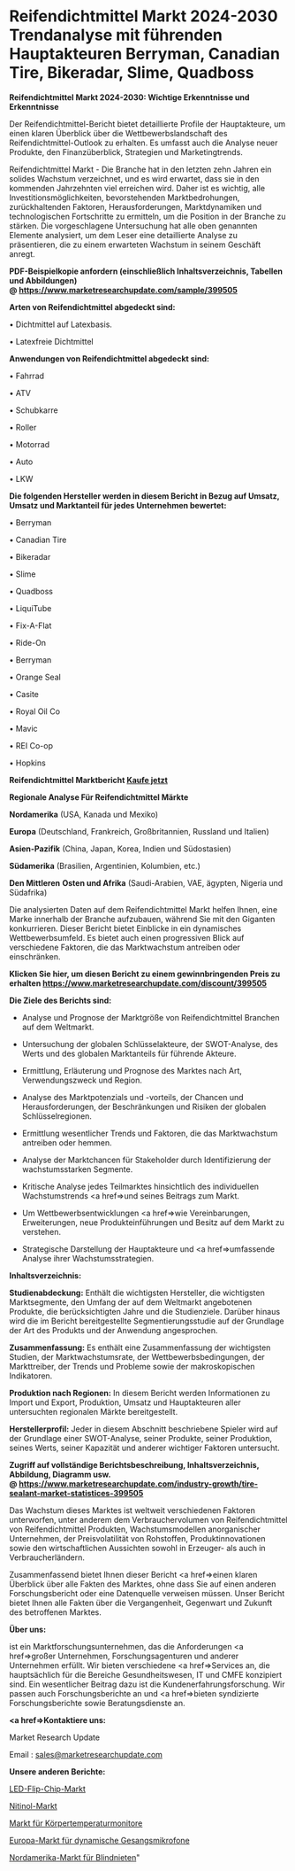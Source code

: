 # Reifendichtmittel Markt 2024-2030 Trendanalyse mit führenden Hauptakteuren Berryman, Canadian Tire, Bikeradar, Slime, Quadboss

<strong>Reifendichtmittel Markt 2024-2030: Wichtige Erkenntnisse und Erkenntnisse</strong>

Der Reifendichtmittel-Bericht bietet detaillierte Profile der Hauptakteure, um einen klaren Überblick über die Wettbewerbslandschaft des Reifendichtmittel-Outlook zu erhalten. Es umfasst auch die Analyse neuer Produkte, den Finanzüberblick, Strategien und Marketingtrends.

Reifendichtmittel Markt - Die Branche hat in den letzten zehn Jahren ein solides Wachstum verzeichnet, und es wird erwartet, dass sie in den kommenden Jahrzehnten viel erreichen wird. Daher ist es wichtig, alle Investitionsmöglichkeiten, bevorstehenden Marktbedrohungen, zurückhaltenden Faktoren, Herausforderungen, Marktdynamiken und technologischen Fortschritte zu ermitteln, um die Position in der Branche zu stärken. Die vorgeschlagene Untersuchung hat alle oben genannten Elemente analysiert, um dem Leser eine detaillierte Analyse zu präsentieren, die zu einem erwarteten Wachstum in seinem Geschäft anregt.

<strong><b>PDF-Beispielkopie anfordern (einschließlich Inhaltsverzeichnis, Tabellen und Abbildungen) @ </b></strong><strong><a href=https://www.marketresearchupdate.com/sample/399505><strong>https://www.marketresearchupdate.com/sample/399505</u></a></strong></strong>

<strong>Arten von Reifendichtmittel abgedeckt sind:</strong>

• Dichtmittel auf Latexbasis.

• Latexfreie Dichtmittel

<strong>Anwendungen von Reifendichtmittel abgedeckt sind:</strong>

• Fahrrad

• ATV

• Schubkarre

• Roller

• Motorrad

• Auto

• LKW

<strong>Die folgenden Hersteller werden in diesem Bericht in Bezug auf Umsatz, Umsatz und Marktanteil für jedes Unternehmen bewertet:</strong>

• Berryman

• Canadian Tire

• Bikeradar

• Slime

• Quadboss

• LiquiTube

• Fix-A-Flat

• Ride-On

• Berryman

• Orange Seal

• Casite

• Royal Oil Co

• Mavic

• REI Co-op

• Hopkins

<strong>Reifendichtmittel Marktbericht <a href=https://www.marketresearchupdate.com/buynow/399505>Kaufe jetzt</a></strong>

<strong>Regionale Analyse Für Reifendichtmittel Märkte</strong>

<strong>Nordamerika</strong> (USA, Kanada und Mexiko)

<strong>Europa</strong> (Deutschland, Frankreich, Großbritannien, Russland und Italien)

<strong>Asien-Pazifik</strong> (China, Japan, Korea, Indien und Südostasien)

<strong>Südamerika</strong> (Brasilien, Argentinien, Kolumbien, etc.)

<strong>Den Mittleren</strong> <strong>Osten und Afrika</strong> (Saudi-Arabien, VAE, ägypten, Nigeria und Südafrika)

Die analysierten Daten auf dem Reifendichtmittel Markt helfen Ihnen, eine Marke innerhalb der Branche aufzubauen, während Sie mit den Giganten konkurrieren. Dieser Bericht bietet Einblicke in ein dynamisches Wettbewerbsumfeld. Es bietet auch einen progressiven Blick auf verschiedene Faktoren, die das Marktwachstum antreiben oder einschränken.

<strong>Klicken Sie hier, um diesen Bericht zu einem gewinnbringenden Preis zu erhalten
</strong><strong><a href=https://www.marketresearchupdate.com/discount/399505>https://www.marketresearchupdate.com/discount/399505</b></u></strong></a>

<strong>Die Ziele des Berichts sind:</strong>

- Analyse und Prognose der Marktgröße von Reifendichtmittel Branchen auf dem Weltmarkt.

- Untersuchung der globalen Schlüsselakteure, der SWOT-Analyse, des Werts und des globalen Marktanteils für führende Akteure.

- Ermittlung, Erläuterung und Prognose des Marktes nach Art, Verwendungszweck und Region.

- Analyse des Marktpotenzials und -vorteils, der Chancen und Herausforderungen, der Beschränkungen und Risiken der globalen Schlüsselregionen.

- Ermittlung wesentlicher Trends und Faktoren, die das Marktwachstum antreiben oder hemmen.

- Analyse der Marktchancen für Stakeholder durch Identifizierung der wachstumsstarken Segmente.

- Kritische Analyse jedes Teilmarktes hinsichtlich des individuellen Wachstumstrends <a href=>und</a> seines Beitrags zum Markt.

- Um Wettbewerbsentwicklungen <a href=>wie</a> Vereinbarungen, Erweiterungen, neue Produkteinführungen und Besitz auf dem Markt zu verstehen.

- Strategische Darstellung der Hauptakteure und <a href=>umfas</a>sende Analyse ihrer Wachstumsstrategien.

<strong>Inhaltsverzeichnis:</strong>

<strong>Studienabdeckung:</strong> Enthält die wichtigsten Hersteller, die wichtigsten Marktsegmente, den Umfang der auf dem Weltmarkt angebotenen Produkte, die berücksichtigten Jahre und die Studienziele. Darüber hinaus wird die im Bericht bereitgestellte Segmentierungsstudie auf der Grundlage der Art des Produkts und der Anwendung angesprochen.

<strong>Zusammenfassung:</strong> Es enthält eine Zusammenfassung der wichtigsten Studien, der Marktwachstumsrate, der Wettbewerbsbedingungen, der Markttreiber, der Trends und Probleme sowie der makroskopischen Indikatoren.

<strong>Produktion nach Regionen:</strong> In diesem Bericht werden Informationen zu Import und Export, Produktion, Umsatz und Hauptakteuren aller untersuchten regionalen Märkte bereitgestellt.

<strong>Herstellerprofil:</strong> Jeder in diesem Abschnitt beschriebene Spieler wird auf der Grundlage einer SWOT-Analyse, seiner Produkte, seiner Produktion, seines Werts, seiner Kapazität und anderer wichtiger Faktoren untersucht.

<strong><b>Zugriff auf vollständige Berichtsbeschreibung, Inhaltsverzeichnis, Abbildung, Diagramm usw. @ </b></strong><strong><a href=https://www.marketresearchupdate.com/industry-growth/tire-sealant-market-statistices-399505>https://www.marketresearchupdate.com/industry-growth/tire-sealant-market-statistices-399505</a></strong>

Das Wachstum dieses Marktes ist weltweit verschiedenen Faktoren unterworfen, unter anderem dem Verbrauchervolumen von Reifendichtmittel von Reifendichtmittel Produkten, Wachstumsmodellen anorganischer Unternehmen, der Preisvolatilität von Rohstoffen, Produktinnovationen sowie den wirtschaftlichen Aussichten sowohl in Erzeuger- als auch in Verbraucherländern.

Zusammenfassend bietet Ihnen dieser Bericht <a href=>einen</a> klaren Überblick über alle Fakten des Marktes, ohne dass Sie auf einen anderen Forschungsbericht oder eine Datenquelle verweisen müssen. Unser Bericht bietet Ihnen alle Fakten über die Vergangenheit, Gegenwart und Zukunft des betroffenen Marktes.

<strong>Über uns:</strong>

 ist ein Marktforschungsunternehmen, das die Anforderungen <a href=>großer</a> Unternehmen, Forschungsagenturen und anderer Unternehmen erfüllt. Wir bieten verschiedene <a href=>Services</a> an, die hauptsächlich für die Bereiche Gesundheitswesen, IT und CMFE konzipiert sind. Ein wesentlicher Beitrag dazu ist die Kundenerfahrungsforschung. Wir passen auch Forschungsberichte an und <a href=>bieten</a> syndizierte Forschungsberichte sowie Beratungsdienste an.

<strong><a href=>Kontaktiere uns:</a></strong>

Market Research Update

Email : sales@marketresearchupdate.com

<strong>Unsere anderen Berichte:</strong>

<a href=https://www.linkedin.com/pulse/led-flip-chip-market-2023-latest-trending-industry>LED-Flip-Chip-Markt</a>

<a href=https://www.linkedin.com/pulse/nitinol-market-size-historical-growth>Nitinol-Markt</a>

<a href=https://www.linkedin.com/pulse/body-temperature-monitor-market-size-industry>Markt für Körpertemperaturmonitore</a>

<a href=https://www.linkedin.com/pulse/europe-vocal-dynamic-microphone-market-2023-top-key-players>Europa-Markt für dynamische Gesangsmikrofone</a>

<a href=https://www.linkedin.com/pulse/north-america-blind-rivet-market-size2023-2030>Nordamerika-Markt für Blindnieten</a>"

